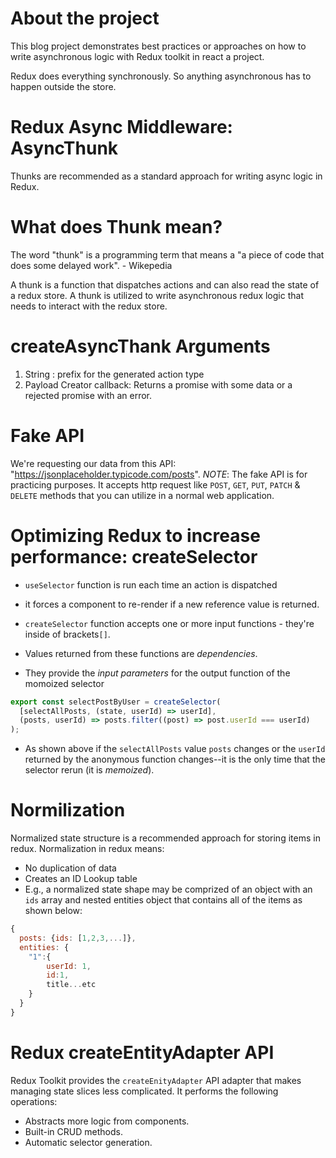 # About the project

This blog project demonstrates best practices or approaches on how to write asynchronous logic with Redux toolkit in react a project.

Redux does everything synchronously.
So anything asynchronous has to happen outside the store.

# Redux Async Middleware: AsyncThunk

Thunks are recommended as a standard approach for writing async logic in Redux.

# What does Thunk mean?

The word "thunk" is a programming term that means a "a piece of code that does some delayed work". - Wikepedia

A thunk is a function that dispatches actions and can also read the state of a redux store. A thunk is utilized to write asynchronous redux logic that needs to interact with the redux store.

# createAsyncThank Arguments

1. String : prefix for the generated action type
2. Payload Creator callback: Returns a promise with some data or a rejected promise with an error.

# Fake API

We're requesting our data from this API: "https://jsonplaceholder.typicode.com/posts".
_NOTE_: The fake API is for practicing purposes. It accepts http request like `POST`, `GET`, `PUT`, `PATCH` & `DELETE` methods that you can utilize in a normal web application.

# Optimizing Redux to increase performance: createSelector

- `useSelector` function is run each time an action is dispatched
- it forces a component to re-render if a new reference value is returned.

- `createSelector` function accepts one or more input functions - they're inside of brackets`[]`.
- Values returned from these functions are _dependencies_.
- They provide the _input parameters_ for the output function of the momoized selector

```javascript
export const selectPostByUser = createSelector(
  [selectAllPosts, (state, userId) => userId],
  (posts, userId) => posts.filter((post) => post.userId === userId)
);
```

- As shown above if the `selectAllPosts` value `posts` changes or the `userId` returned by the anonymous function changes--it is the only time that the selector rerun (it is _memoized_).

# Normilization

Normalized state structure is a recommended approach for storing items in redux. Normalization in redux means:

- No duplication of data
- Creates an ID Lookup table
- E.g., a normalized state shape may be comprized of an object with an `ids` array and nested entities object that contains all of the items as shown below:

```javascript
{
  posts: {ids: [1,2,3,...]},
  entities: {
    "1":{
        userId: 1,
        id:1,
        title...etc
    }
  }
}
```

# Redux createEntityAdapter API

Redux Toolkit provides the `createEnityAdapter` API adapter that makes managing state slices less complicated. It performs the following operations:

- Abstracts more logic from components.
- Built-in CRUD methods.
- Automatic selector generation.
